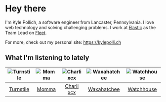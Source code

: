 # Hey there


I'm Kyle Pollich, a software engineer from Lancaster, Pennsylvania. I love web technology and solving challenging problems.
I work at [Elastic](https://www.elastic.co/) as the Team Lead on [Fleet](https://www.elastic.co/guide/en/fleet/current/fleet-overview.html).

For more, check out my personal site: https://kylepolli.ch

## What I'm listening to lately

<!-- begin artists -->
  |![Turnstile](https://i.scdn.co/image/ab6761610000f178a4c3fd0017b42344516dc16c)|![Momma](https://i.scdn.co/image/ab6761610000f1781079525c9132bc6a8bd1e833)|![Charli xcx](https://i.scdn.co/image/ab6761610000f178936885667ef44c306483c838)|![Waxahatchee](https://i.scdn.co/image/ab6761610000f178909fb4e2a0d9c0f880174263)|![Watchhouse](https://i.scdn.co/image/ab6761610000f178d4cf73dc366d37ad8c23b7d0)|
  |:---:|:---:|:---:|:---:|:---:|
  |[Turnstile](https://open.spotify.com/artist/2qnpHrOzdmOo1S4ox3j17x)|[Momma](https://open.spotify.com/artist/5Wj0an60VgRckYV9zlDe1e)|[Charli xcx](https://open.spotify.com/artist/25uiPmTg16RbhZWAqwLBy5)|[Waxahatchee](https://open.spotify.com/artist/5IWCU0V9evBlW4gIeGY4zF)|[Watchhouse](https://open.spotify.com/artist/675tsBPpaZtqyiBwEf3ZEP)|
<!-- end artists -->

